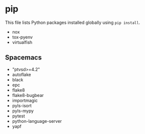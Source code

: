 # pip

This file lists Python packages installed globally using `pip install`.

- nox
- tox-pyenv
- virtualfish

## Spacemacs

- "ptvsd>=4.2"
- autoflake 
- black 
- epc 
- flake8 
- flake8-bugbear
- importmagic 
- pyls-isort
- pyls-mypy
- pytest 
- python-language-server
- yapf 
